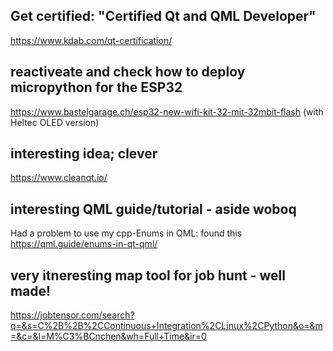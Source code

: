## Get certified: "Certified Qt and QML Developer"
https://www.kdab.com/qt-certification/

## reactiveate and check how to deploy micropython for the ESP32
https://www.bastelgarage.ch/esp32-new-wifi-kit-32-mit-32mbit-flash
(with Heltec OLED version)

## interesting idea; clever
https://www.cleanqt.io/

## interesting QML guide/tutorial - aside woboq
Had a problem to use my cpp-Enums in QML: found this <https://qml.guide/enums-in-qt-qml/>

## very itneresting map tool for job hunt - well made!
<https://jobtensor.com/search?q=&s=C%2B%2B%2CContinuous+Integration%2CLinux%2CPython&o=&m=&c=&l=M%C3%BCnchen&wh=Full+Time&ir=0>

